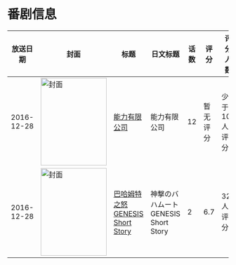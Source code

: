 # 番剧信息

|放送日期|封面|标题|日文标题|话数|评分|评分人数|
|---|---|---|---|---|---|---|
|2016-12-28|<img src="//lain.bgm.tv/pic/cover/c/86/58/204560_P2wri.jpg" alt="封面" style="width:150px;height:200px;object-fit:cover;">|[能力有限公司](https://bangumi.tv/subject/204560)|能力有限公司|12|暂无评分|少于10人评分|
|2016-12-28|<img src="//lain.bgm.tv/pic/cover/c/f2/66/209956_9Qb6i.jpg" alt="封面" style="width:150px;height:200px;object-fit:cover;">|[巴哈姆特之怒 GENESIS Short Story](https://bangumi.tv/subject/209956)|神撃のバハムート GENESIS Short Story|2|6.7|327人评分|
